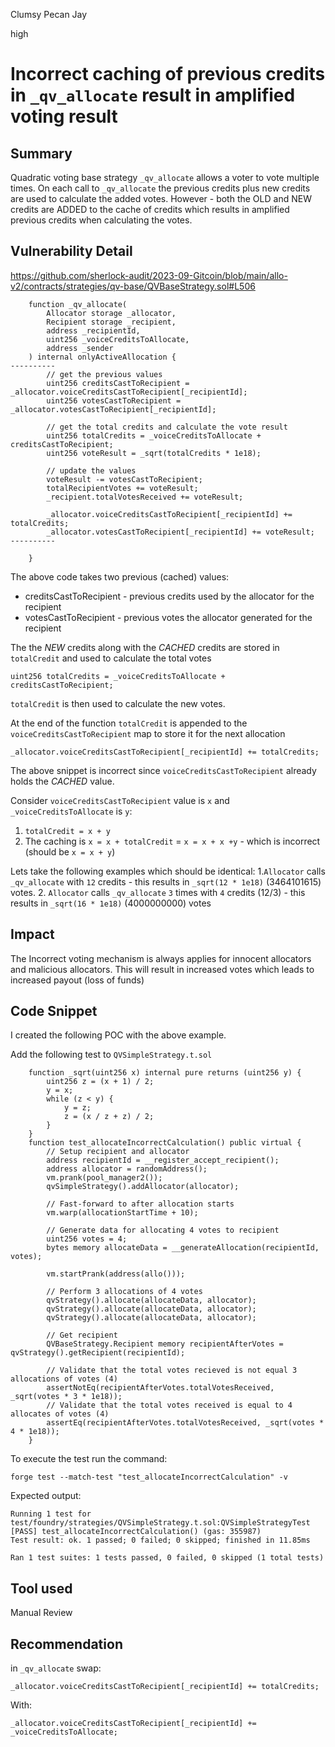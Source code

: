 Clumsy Pecan Jay

high

# Incorrect caching of previous credits in `_qv_allocate` result in amplified voting result
## Summary

Quadratic voting base strategy `_qv_allocate` allows a voter to vote multiple times. 
On each call to `_qv_allocate` the previous credits plus new credits are used to calculate the added votes.
However - both the OLD and NEW credits are ADDED to the cache of credits which results in amplified previous credits when calculating the votes.

## Vulnerability Detail
https://github.com/sherlock-audit/2023-09-Gitcoin/blob/main/allo-v2/contracts/strategies/qv-base/QVBaseStrategy.sol#L506
```solidity
    function _qv_allocate(
        Allocator storage _allocator,
        Recipient storage _recipient,
        address _recipientId,
        uint256 _voiceCreditsToAllocate,
        address _sender
    ) internal onlyActiveAllocation {
----------
        // get the previous values
        uint256 creditsCastToRecipient = _allocator.voiceCreditsCastToRecipient[_recipientId];
        uint256 votesCastToRecipient = _allocator.votesCastToRecipient[_recipientId];

        // get the total credits and calculate the vote result
        uint256 totalCredits = _voiceCreditsToAllocate + creditsCastToRecipient;
        uint256 voteResult = _sqrt(totalCredits * 1e18);

        // update the values
        voteResult -= votesCastToRecipient;
        totalRecipientVotes += voteResult;
        _recipient.totalVotesReceived += voteResult;

        _allocator.voiceCreditsCastToRecipient[_recipientId] += totalCredits;  
        _allocator.votesCastToRecipient[_recipientId] += voteResult;
----------

    }
```

The above code takes two previous (cached) values:
* creditsCastToRecipient - previous credits used by the allocator for the recipient
* votesCastToRecipient - previous votes the allocator generated for the recipient

The the *NEW* credits along with the *CACHED* credits are stored in `totalCredit` and used to calculate the total votes 
```solidity
uint256 totalCredits = _voiceCreditsToAllocate + creditsCastToRecipient;
``` 
`totalCredit` is then used to calculate the new votes.

At the end of the function `totalCredit` is appended to the `voiceCreditsCastToRecipient` map to store it for the next allocation
```solidity
_allocator.voiceCreditsCastToRecipient[_recipientId] += totalCredits; 
```

The above snippet is incorrect since `voiceCreditsCastToRecipient` already holds the *CACHED* value.

Consider `voiceCreditsCastToRecipient` value is `x` and `_voiceCreditsToAllocate` is `y`:
1. `totalCredit = x + y`
2.  The caching is `x = x + totalCredit` = `x = x + x +y` - which is incorrect (should be `x = x + y`)

Lets take the following examples which should be identical:
1.`Allocator` calls `_qv_allocate` with `12` credits - this results in `_sqrt(12 * 1e18)` (3464101615) votes.
2. `Allocator` calls `_qv_allocate` `3` times with `4` credits (12/3)  - this results in `_sqrt(16 * 1e18)` (4000000000) votes

## Impact

The Incorrect voting mechanism is always applies for innocent allocators and malicious allocators.
This will result in increased votes which leads to increased payout (loss of funds)

## Code Snippet

I created the following POC with the above example.

Add the following test to `QVSimpleStrategy.t.sol`
```solidity
    function _sqrt(uint256 x) internal pure returns (uint256 y) {
        uint256 z = (x + 1) / 2;
        y = x;
        while (z < y) {
            y = z;
            z = (x / z + z) / 2;
        }
    }
    function test_allocateIncorrectCalculation() public virtual {
        // Setup recipient and allocator
        address recipientId = __register_accept_recipient();
        address allocator = randomAddress();
        vm.prank(pool_manager2());
        qvSimpleStrategy().addAllocator(allocator);

        // Fast-forward to after allocation starts
        vm.warp(allocationStartTime + 10);

        // Generate data for allocating 4 votes to recipient
        uint256 votes = 4;
        bytes memory allocateData = __generateAllocation(recipientId, votes);

        vm.startPrank(address(allo()));

        // Perform 3 allocations of 4 votes
        qvStrategy().allocate(allocateData, allocator);
        qvStrategy().allocate(allocateData, allocator);
        qvStrategy().allocate(allocateData, allocator);

        // Get recipient
        QVBaseStrategy.Recipient memory recipientAfterVotes = qvStrategy().getRecipient(recipientId);
        
        // Validate that the total votes recieved is not equal 3 allocations of votes (4)
        assertNotEq(recipientAfterVotes.totalVotesReceived, _sqrt(votes * 3 * 1e18));
        // Validate that the total votes received is equal to 4 allocates of votes (4)
        assertEq(recipientAfterVotes.totalVotesReceived, _sqrt(votes * 4 * 1e18));
    }
```

To execute the test run the command:
```solidity
forge test --match-test "test_allocateIncorrectCalculation" -v 
```

Expected output:
```solidity
Running 1 test for test/foundry/strategies/QVSimpleStrategy.t.sol:QVSimpleStrategyTest
[PASS] test_allocateIncorrectCalculation() (gas: 355987)
Test result: ok. 1 passed; 0 failed; 0 skipped; finished in 11.85ms
 
Ran 1 test suites: 1 tests passed, 0 failed, 0 skipped (1 total tests)
```
## Tool used

Manual Review

## Recommendation

in `_qv_allocate` swap:
```solidity
_allocator.voiceCreditsCastToRecipient[_recipientId] += totalCredits;
```
With:
```solidity
_allocator.voiceCreditsCastToRecipient[_recipientId] += _voiceCreditsToAllocate;
```